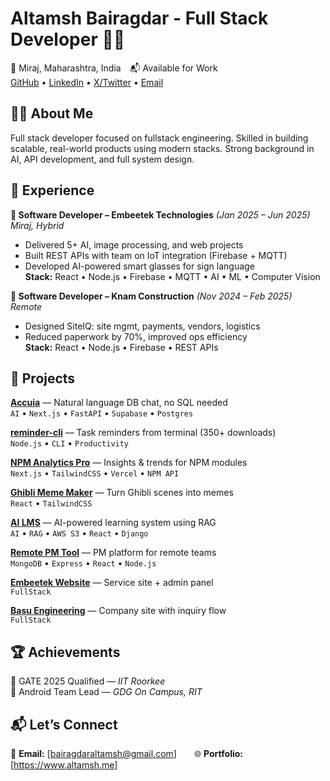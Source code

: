 # Altamsh Bairagdar - Full Stack Developer 🧑‍💻  
📍 Miraj, Maharashtra, India 📬 Available for Work  
[GitHub](https://github.com/altamsh04) • [LinkedIn](https://www.linkedin.com/in/altamsh-bairagdar-324ab7254) • [X/Twitter](https://x.com/altamsh04) • [Email](bairagdaraltamsh@gmail.com)

## 🧑‍💻 About Me  
Full stack developer focused on fullstack engineering. Skilled in building scalable, real-world products using modern stacks. Strong background in AI, API development, and full system design. 

## 💼 Experience  
**📍 Software Developer – Embeetek Technologies** *(Jan 2025 – Jun 2025)*  
_Miraj, Hybrid_  
- Delivered 5+ AI, image processing, and web projects  
- Built REST APIs with team on IoT integration (Firebase + MQTT)  
- Developed AI-powered smart glasses for sign language  
**Stack:** React • Node.js • Firebase • MQTT • AI • ML • Computer Vision

**📍 Software Developer – Knam Construction** *(Nov 2024 – Feb 2025)*  
_Remote_  
- Designed SiteIQ: site mgmt, payments, vendors, logistics  
- Reduced paperwork by 70%, improved ops efficiency  
**Stack:** React • Node.js • Firebase • REST APIs  

## 🚀 Projects  

**[Accuia](https://accuia.vercel.app/)** — Natural language DB chat, no SQL needed  
`AI` • `Next.js` • `FastAPI` • `Supabase` • `Postgres`

**[reminder-cli](https://www.npmjs.com/package/@altamsh04/reminder-cli)** — Task reminders from terminal (350+ downloads)  
`Node.js` • `CLI` • `Productivity`

**[NPM Analytics Pro](https://npm-analytics-pro.vercel.app/)** — Insights & trends for NPM modules  
`Next.js` • `TailwindCSS` • `Vercel` • `NPM API`

**[Ghibli Meme Maker](https://www.ghiblimemes.fun/)** — Turn Ghibli scenes into memes  
`React` • `TailwindCSS`

**[AI LMS](https://github.com/altamsh04/aipoweredlms-backend)** — AI-powered learning system using RAG  
`AI` • `RAG` • `AWS S3` • `React` • `Django`

**[Remote PM Tool](https://github.com/altamsh04/hackathon-project-at-sgu)** — PM platform for remote teams  
`MongoDB` • `Express` • `React` • `Node.js`

**[Embeetek Website](https://www.embeetek.com/)** — Service site + admin panel  
`FullStack`

**[Basu Engineering](http://www.basuengineering.in/)** — Company site with inquiry flow  
`FullStack`

## 🏆 Achievements  
🎯 GATE 2025 Qualified — *IIT Roorkee*  
📱 Android Team Lead — *GDG On Campus, RIT*

## 📬 Let’s Connect  
📧 **Email:** [bairagdaraltamsh@gmail.com]  🌐 **Portfolio:** [https://www.altamsh.me]  

